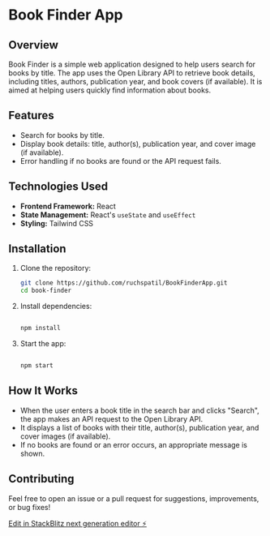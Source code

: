 # Book Finder App

## Overview
Book Finder is a simple web application designed to help users search for books by title. The app uses the Open Library API to retrieve book details, including titles, authors, publication year, and book covers (if available). It is aimed at helping users quickly find information about books. 

## Features
- Search for books by title.
- Display book details: title, author(s), publication year, and cover image (if available).
- Error handling if no books are found or the API request fails.

## Technologies Used
- **Frontend Framework:** React
- **State Management:** React's `useState` and `useEffect`
- **Styling:** Tailwind CSS

## Installation
1. Clone the repository:
   ```bash
   git clone https://github.com/ruchspatil/BookFinderApp.git
   cd book-finder

2. Install dependencies:
   ```bash
   
   npm install


3. Start the app:
   ```bash

   npm start
## How It Works
- When the user enters a book title in the search bar and clicks "Search", the app makes an API request to the Open Library API.
- It displays a list of books with their title, author(s), publication year, and cover images (if available).
- If no books are found or an error occurs, an appropriate message is shown.

## Contributing
Feel free to open an issue or a pull request for suggestions, improvements, or bug fixes!

[Edit in StackBlitz next generation editor ⚡️](https://stackblitz.com/~/github.com/ruchspatil/BookFinderApp)
